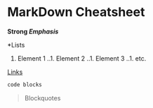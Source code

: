 # MarkDown Cheatsheet
**Strong _Emphasis_**

*Lists
1. Element 1
..1. Element 2
..1. Element 3
..1. etc.

[Links](https://www.google.com)

```C
code blocks
```

> Blockquotes


